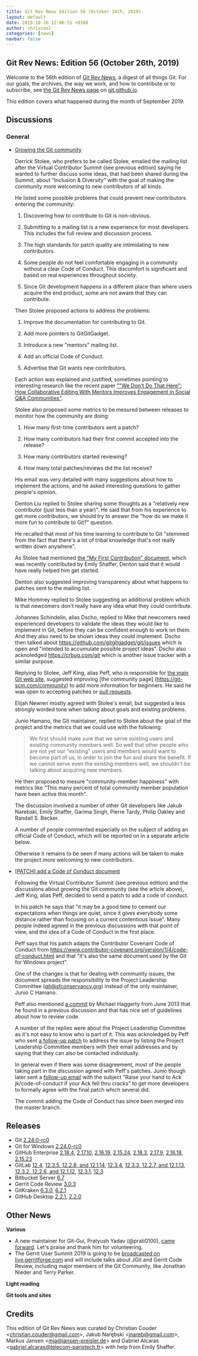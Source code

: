 ```yaml
---
title: Git Rev News Edition 56 (October 26th, 2019)
layout: default
date: 2019-10-26 12:06:51 +0100
author: chriscool
categories: [news]
navbar: false
---
```


## Git Rev News: Edition 56 (October 26th, 2019)

Welcome to the 56th edition of [Git Rev News](https://git.github.io/rev_news/rev_news/),
a digest of all things Git. For our goals, the archives, the way we work, and how to contribute or to
subscribe, see [the Git Rev News page](https://git.github.io/rev_news/rev_news/) on [git.github.io](http://git.github.io).

This edition covers what happened during the month of September 2019.

## Discussions

### General

* [Growing the Git community](https://public-inbox.org/git/b6835484-62a4-6f89-b6b1-f43afe794272@iee.email/)

  Derrick Stolee, who prefers to be called Stolee, emailed the mailing
  list after the Virtual Contributor Summit (see previous edition)
  saying he wanted to further discuss some ideas, that had been shared
  during the Summit, about "Inclusion & Diversity" with the goal of
  making the community more welcoming to new contributors of all
  kinds.

  He listed some possible problems that could prevent new contributors
  entering the community:

  1. Discovering how to contribute to Git is non-obvious.

  2. Submitting to a mailing list is a new experience for most
     developers. This includes the full review and discussion
     process.

  3. The high standards for patch quality are intimidating to new
     contributors.

  4. Some people do not feel comfortable engaging in a community
     without a clear Code of Conduct. This discomfort is significant
     and based on real experiences throughout society.

  5. Since Git development happens in a different place than where
     users acquire the end product, some are not aware that they can
     contribute.

  Then Stolee proposed actions to address the problems:

  1. Improve the documentation for contributing to Git.

  2. Add more pointers to GitGitGadget.

  3. Introduce a new "mentors" mailing list.

  4. Add an official Code of Conduct.

  5. Advertise that Git wants new contributors.

  Each action was explained and justified, sometimes pointing to interesting research like the recent paper
  [""We Don't Do That Here": How Collaborative Editing With Mentors Improves Engagement in Social Q&A Communities"](http://www.chrisparnin.me/pdf/chi18.pdf).

  Stolee also proposed some metrics to be mesured between releases to
  monitor how the community are doing:

  1. How many first-time contributors sent a patch?

  2. How many contributors had their first commit accepted into
     the release?

  3. How many contributors started reviewing?

  4. How many total patches/reviews did the list receive?

  His email was very detailed with many suggestions about how to
  implement the actions, and he asked interesting questions to gather
  people's opinion.

  Denton Liu replied to Stolee sharing some thoughts as a "relatively
  new contributor (just less than a year)". He said that from his
  experience to get more contributors, we should try to answer the
  "how do we make it more fun to contribute to Git?" question.

  He recalled that most of his time learning to contribute to Git
  "stemmed from the fact that there's a lot of tribal knowledge that's
  not really written down anywhere".

  As Stolee had mentioned
  [the "My First Contribution" document](https://git-scm.com/docs/MyFirstContribution),
  which was recently contributed by Emily Shaffer, Denton said that it
  would have really helped him get started.

  Denton also suggested improving transparency about what happens to
  patches sent to the mailing list.

  Mike Hommey replied to Stolee suggesting an additional problem which
  is that newcomers don't really have any idea what they could
  contribute.

  Johannes Schindelin, alias Dscho, replied to Mike that newcomers
  need experienced developers to validate the ideas they would like
  to implement in Git, before they can be confident enough to work on
  them. And they also need to be shown ideas they could
  implement. Dscho then talked about
  https://github.com/gitgitgadget/git/issues which is open and
  "intended to accumulate possible project ideas". Dscho also
  acknoledged https://crbug.com/git which is another issue tracker
  with a similar purpose.

  Replying to Stolee, Jeff King, alias Peff, who is responsible for
  [the main Git web site](https://git-scm.com), suggested improving
  [the community page] (https://git-scm.com/community) to add more
  information for beginners. He said he was open to accepting patches
  or [pull requests](https://github.com/git/git-scm.com).

  Elijah Newren mostly agreed with Stolee's email, but suggested a
  less strongly worded tone when talking about goals and existing
  problems.

  Junio Hamano, the Git maintainer, replied to Stolee about the goal
  of the project and the metrics that we could use with the following:

  > We first should make sure that we serve existing users and
  > existing community members well. So well that other people who
  > are not yet our "existing" users and members would want to become
  > part of us, in order to join the fun and share the benefit. If we
  > cannot serve even the existing members well, we shouldn't be
  > talking about acquiring new members.

  He then proposed to mesure "community-member happiness" with metrics
  like "This many percent of total community member population have
  been active this month".

  The discussion involved a number of other Git developers like Jakub
  Narebski, Emily Shaffer, Garima Singh, Pierre Tardy, Philip Oakley
  and Randall S. Becker.

  A number of people commented especially on the subject of adding an
  official Code of Conduct, which will be reported on in a separate
  article below.

  Otherwise it remains to be seen if many actions will be taken to
  make the project more welcoming to new contributors.

* [[PATCH] add a Code of Conduct document](https://public-inbox.org/git/20190924064454.GA30419@sigill.intra.peff.net/)

  Following the Virtual Contributor Summit (see previous edition) and
  the discussions about growing the Git community (see the article
  above), Jeff King, alias Peff, decided to send a patch to add a code
  of conduct.

  In his patch he says that "it may be a good time to cement our
  expectations when things are quiet, since it gives everybody some
  distance rather than focusing on a current contentious issue". Many
  people indeed agreed in the previous discussions with that point of
  view, and the idea of a Code of Conduct in the first place.

  Peff says that his patch adapts the Contributor Covenant Code of
  Conduct from
  https://www.contributor-covenant.org/version/1/4/code-of-conduct.html
  and that "it's also the same document used by the Git for Windows
  project".

  One of the changes is that for dealing with community issues, the
  document spreads the responsibility to the Project Leadership
  Committee (git@sfconservancy.org) instead of the only maintainer,
  Junio C Hamano.

  Peff also mentioned [a commit](https://github.com/mhagger/git/commit/c6e6196be8fab3d48b12c4e42eceae6937538dee)
  by Michael Haggerty from June 2013 that he found in a previous
  discussion and that has nice set of guidelines about how to review
  code.

  A number of the replies were about the Project Leadership Committee
  as it's not easy to know who is part of it. This was acknoledged by
  Peff who sent
  [a follow-up patch](https://public-inbox.org/git/20190926072046.GB20653@sigill.intra.peff.net/)
  to address the issue by listing the Project Leadership Committee
  members with their email addresses and by saying that they can also
  be contacted individually.

  In general even if there was some disagreement, most of the people
  taking part in the discussion agreed with Peff's patches. Junio though
  later sent a
  [follow-up email](https://public-inbox.org/git/xmqqd0f6n5a4.fsf_-_@gitster-ct.c.googlers.com/)
  with the subject "Raise your hand to Ack jk/code-of-conduct if your
  Ack fell thru cracks" to get more developers to formally agree with the
  final patch which several did.

  The commit adding the Code of Conduct has since been merged into the
  master branch.

<!---
### Reviews
-->

<!---
### Support
-->

<!---
## Developer Spotlight:
-->

## Releases

+ Git [2.24.0-rc0](https://public-inbox.org/git/xmqq4l065zx5.fsf@gitster-ct.c.googlers.com/)
+ Git for Windows [2.24.0-rc0](https://public-inbox.org/git/nycvar.QRO.7.76.6.1910220004190.46@tvgsbejvaqbjf.bet/)
+ GitHub Enterprise [2.18.4](https://enterprise.github.com/releases/2.18.4/notes),
[2.17.10](https://enterprise.github.com/releases/2.17.10/notes),
[2.16.19](https://enterprise.github.com/releases/2.16.19/notes),
[2.15.24](https://enterprise.github.com/releases/2.15.24/notes),
[2.18.3](https://enterprise.github.com/releases/2.18.3/notes),
[2.17.9](https://enterprise.github.com/releases/2.17.9/notes),
[2.16.18](https://enterprise.github.com/releases/2.16.18/notes),
[2.15.23](https://enterprise.github.com/releases/2.15.23/notes)
+ GitLab [12.4](https://about.gitlab.com/blog/2019/10/22/gitlab-12-4-released/),
[12.3.5, 12.2.8, and 12.1.14](https://about.gitlab.com/blog/2019/10/07/security-release-gitlab-12-dot-3-dot-5-released/),
[12.3.4](https://about.gitlab.com/blog/2019/10/03/gitlab-12-dot-3-dot-4-released/),
[12.3.3, 12.2.7, and 12.1.13](https://about.gitlab.com/blog/2019/10/02/security-release-gitlab-12-dot-3-dot-3-released/),
[12.3.2, 12.2.6, and 12.1.12](https://about.gitlab.com/blog/2019/09/30/security-release-gitlab-12-dot-3-dot-2-released/),
[12.3.1](https://about.gitlab.com/blog/2019/09/24/gitlab-12-3-1-released/),
[12.3](https://about.gitlab.com/blog/2019/09/22/gitlab-12-3-released/)
+ Bitbucket Server [6.7](https://confluence.atlassian.com/bitbucketserver/bitbucket-server-release-notes-872139866.html)
+ Gerrit Code Review [3.0.3](https://www.gerritcodereview.com/3.0.html#303)
+ GitKraken [6.3.0](https://support.gitkraken.com/release-notes/current),
[6.2.1](https://support.gitkraken.com/release-notes/current)
+ GitHub Desktop [2.2.1](https://desktop.github.com/release-notes/),
[2.2.0](https://desktop.github.com/release-notes/)

## Other News

__Various__

* A new maintainer for Git-Gui, Pratyush Yadav (@prati0100),
  [came forward](https://public-inbox.org/git/xmqq7e655ryx.fsf@gitster-ct.c.googlers.com/).
  Let's praise and thank him for volunteering.
* The Gerrit User Summit 2019 is going to be [broadcasted on live.gerritforge.com](https://live.gerritforge.com) and will
  include talks about JGit and Gerrit Code Review, including major members of the Git Community, like Jonathan Nieder and Terry Parker.

__Light reading__


__Git tools and sites__


## Credits

This edition of Git Rev News was curated by
Christian Couder &lt;<christian.couder@gmail.com>&gt;,
Jakub Narębski &lt;<jnareb@gmail.com>&gt;,
Markus Jansen &lt;<mja@jansen-preisler.de>&gt; and
Gabriel Alcaras &lt;<gabriel.alcaras@telecom-paristech.fr>&gt;
with help from Emily Shaffer.
